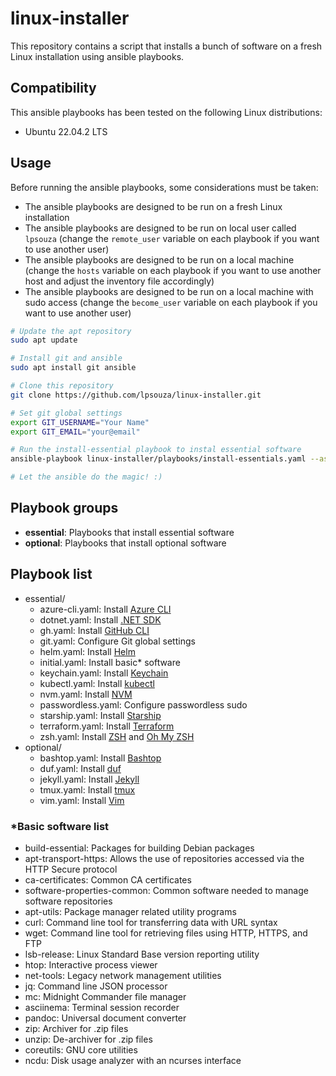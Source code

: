 # linux-installer

This repository contains a script that installs a bunch of software on a fresh Linux installation using ansible playbooks.

## Compatibility

This ansible playbooks has been tested on the following Linux distributions:

- Ubuntu 22.04.2 LTS

## Usage

Before running the ansible playbooks, some considerations must be taken:

- The ansible playbooks are designed to be run on a fresh Linux installation
- The ansible playbooks are designed to be run on local user called `lpsouza` (change the `remote_user` variable on each playbook if you want to use another user)
- The ansible playbooks are designed to be run on a local machine (change the `hosts` variable on each playbook if you want to use another host and adjust the inventory file accordingly)
- The ansible playbooks are designed to be run on a local machine with sudo access (change the `become_user` variable on each playbook if you want to use another user)

```bash
# Update the apt repository
sudo apt update

# Install git and ansible
sudo apt install git ansible

# Clone this repository
git clone https://github.com/lpsouza/linux-installer.git

# Set git global settings
export GIT_USERNAME="Your Name"
export GIT_EMAIL="your@email"

# Run the install-essential playbook to instal essential software
ansible-playbook linux-installer/playbooks/install-essentials.yaml --ask-become-pass

# Let the ansible do the magic! :)
```

## Playbook groups

- **essential**: Playbooks that install essential software
- **optional**: Playbooks that install optional software

## Playbook list

- essential/
  - azure-cli.yaml: Install [Azure CLI](https://learn.microsoft.com/en-us/cli/azure/what-is-azure-cli)
  - dotnet.yaml: Install [.NET SDK](https://dotnet.microsoft.com/en-us/)
  - gh.yaml: Install [GitHub CLI](https://cli.github.com/)
  - git.yaml: Configure Git global settings
  - helm.yaml: Install [Helm](https://helm.sh/)
  - initial.yaml: Install basic* software
  - keychain.yaml: Install [Keychain](https://www.funtoo.org/Keychain)
  - kubectl.yaml: Install [kubectl](https://kubernetes.io/docs/tasks/tools/)
  - nvm.yaml: Install [NVM](https://github.com/nvm-sh/nvm)
  - passwordless.yaml: Configure passwordless sudo
  - starship.yaml: Install [Starship](https://starship.rs/)
  - terraform.yaml: Install [Terraform](https://www.terraform.io/)
  - zsh.yaml: Install [ZSH](https://www.zsh.org/) and [Oh My ZSH](https://ohmyz.sh/)
- optional/
  - bashtop.yaml: Install [Bashtop](https://github.com/aristocratos/bashtop)
  - duf.yaml: Install [duf](https://github.com/muesli/duf)
  - jekyll.yaml: Install [Jekyll](https://jekyllrb.com/)
  - tmux.yaml: Install [tmux](https://github.com/tmux/tmux)
  - vim.yaml: Install [Vim](https://www.vim.org/)

### *Basic software list

  - build-essential: Packages for building Debian packages
  - apt-transport-https: Allows the use of repositories accessed via the HTTP Secure protocol
  - ca-certificates: Common CA certificates
  - software-properties-common: Common software needed to manage software repositories
  - apt-utils: Package manager related utility programs
  - curl: Command line tool for transferring data with URL syntax
  - wget: Command line tool for retrieving files using HTTP, HTTPS, and FTP
  - lsb-release: Linux Standard Base version reporting utility
  - htop: Interactive process viewer
  - net-tools: Legacy network management utilities
  - jq: Command line JSON processor
  - mc: Midnight Commander file manager
  - asciinema: Terminal session recorder
  - pandoc: Universal document converter
  - zip: Archiver for .zip files
  - unzip: De-archiver for .zip files
  - coreutils: GNU core utilities
  - ncdu: Disk usage analyzer with an ncurses interface
  